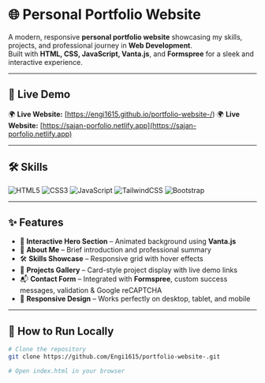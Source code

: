  # 🌐 Personal Portfolio Website

A modern, responsive **personal portfolio website** showcasing my skills, projects, and professional journey in **Web Development**.  
Built with **HTML, CSS, JavaScript, Vanta.js**, and **Formspree** for a sleek and interactive experience.  

---

## 🔗 Live Demo 
🌍 **Live Website:** [https://engi1615.github.io/portfolio-website-/) 
🌍 **Live Website:** [https://sajan-porfolio.netlify.app](https://sajan-porfolio.netlify.app)  

---

## 🛠 Skills
![HTML5](https://img.shields.io/badge/HTML5-E34F26?style=for-the-badge&logo=html5&logoColor=white)
![CSS3](https://img.shields.io/badge/CSS3-1572B6?style=for-the-badge&logo=css3&logoColor=white)
![JavaScript](https://img.shields.io/badge/JavaScript-323330?style=for-the-badge&logo=javascript&logoColor=F7DF1E)
![TailwindCSS](https://img.shields.io/badge/Tailwind_CSS-38B2AC?style=for-the-badge&logo=tailwind-css&logoColor=white)
![Bootstrap](https://img.shields.io/badge/Bootstrap-563D7C?style=for-the-badge&logo=bootstrap&logoColor=white)

---

## ✨ Features
- 🎨 **Interactive Hero Section** – Animated background using **Vanta.js**  
- 📜 **About Me** – Brief introduction and professional summary  
- 🛠 **Skills Showcase** – Responsive grid with hover effects  
- 📂 **Projects Gallery** – Card-style project display with live demo links  
- 📬 **Contact Form** – Integrated with **Formspree**, custom success messages, validation & Google reCAPTCHA  
- 📱 **Responsive Design** – Works perfectly on desktop, tablet, and mobile  

---

## 🚀 How to Run Locally
```bash
# Clone the repository
git clone https://github.com/Engi1615/portfolio-website-.git

# Open index.html in your browser

